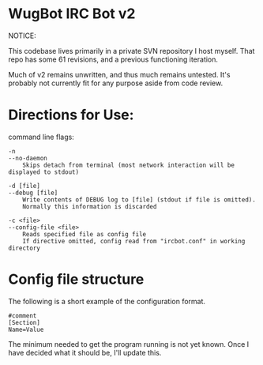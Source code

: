 WugBot IRC Bot v2
======

NOTICE:

This codebase lives primarily in a private SVN repository I host myself.
That repo has some 61 revisions, and a previous functioning iteration.

Much of v2 remains unwritten, and thus much remains untested.  It's probably not currently
fit for any purpose aside from code review.

Directions for Use:
======

command line flags:

	-n
	--no-daemon
		Skips detach from terminal (most network interaction will be displayed to stdout)

	-d [file]
	--debug [file]
		Write contents of DEBUG log to [file] (stdout if file is omitted).
		Normally this information is discarded
		
	-c <file>
	--config-file <file>
		Reads specified file as config file 
		If directive omitted, config read from "ircbot.conf" in working directory

Config file structure
======
The following is a short example of the configuration format.

	#comment
	[Section]
	Name=Value

The minimum needed to get the program running is not yet known.  Once I have decided
what it should be, I'll update this.
